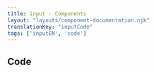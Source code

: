 ```yaml
---
title: input - Components
layout: "layouts/component-documentation.njk"
translationKey: "inputCode"
tags: ['inputEN', 'code']
---
```


## Code
